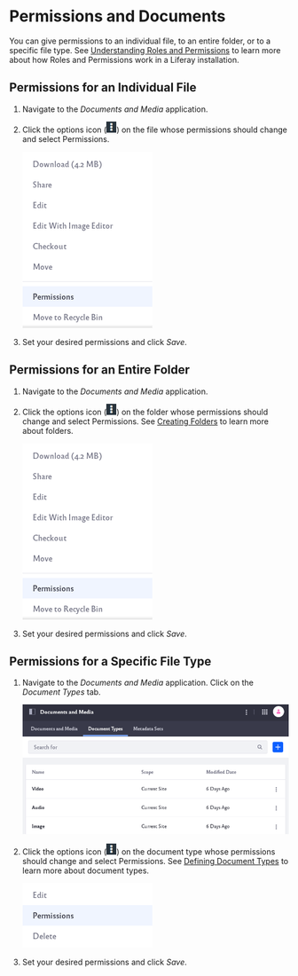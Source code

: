 # Permissions and Documents

You can give permissions to an individual file, to an entire folder, or to a specific file type. See [Understanding Roles and Permissions](../../../../users-and-permissions/roles-and-permissions/understanding-roles-and-permissions.md) to learn more about how Roles and Permissions work in a Liferay installation.

## Permissions for an Individual File

1. Navigate to the *Documents and Media* application. 

1. Click the options icon (![Options icon](../../../../images/icon-options.png)) on the file whose permissions should change and select Permissions.

   ![In the options, click on Permissions.](permissions-and-documents/images/01.png)

1. Set your desired permissions and click _Save_. 

## Permissions for an Entire Folder

1. Navigate to the *Documents and Media* application. 

1. Click the options icon (![Options icon](../../../../images/icon-options.png)) on the folder whose permissions should change and select Permissions. See [Creating Folders](../../uploading-and-managing/creating-folders.md) to learn more about folders.

   ![In the options, click on Permissions.](permissions-and-documents/images/01.png)

1. Set your desired permissions and click _Save_. 


## Permissions for a Specific File Type

1. Navigate to the *Documents and Media* application. Click on the *Document Types* tab. 

   ![Click on the Document Types tab.](permissions-and-documents/images/03.png)

1. Click the options icon (![Options icon](../../../../images/icon-options.png)) on the document type whose permissions should change and select Permissions. See [Defining Document Types](../../uploading-and-managing/managing-metadata/defining-document-types.md) to learn more about document types. 

   ![In the options, click on Permissions.](permissions-and-documents/images/04.png)

1. Set your desired permissions and click _Save_. 


